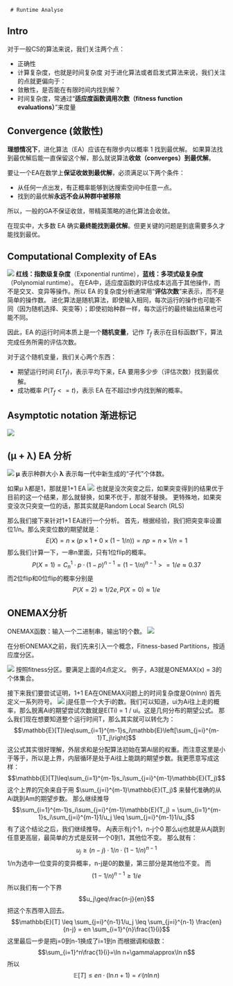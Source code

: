 	 # Runtime Analyse
## Intro
对于一般CS的算法来说，我们关注两个点：
- 正确性
- 计算复杂度，也就是时间复杂度
对于进化算法或者启发式算法来说，我们关注的点就更偏向于：
- 敛散性，是否能在有限时间内找到解？
- 时间复杂度，常通过“**适应度函数调用次数（fitness function evaluations）**”来度量

## Convergence (敛散性)
**理想情况下**，进化算法（EA）应该在有限步内以概率 1 找到最优解。
如果算法找到最优解后能一直保留这个解，那么就说算法**收敛（converges）到最优解**。

要让一个EA在数学上**保证收敛到最优解**，必须满足以下两个条件：
- 从任何一点出发，有正概率能够到达搜索空间中任意一点。
- 找到的最优解**永远不会从种群中被移除**

所以，一般的GA不保证收敛，带精英策略的进化算法会收敛。

在现实中，大多数 EA 确实**最终能找到最优解**。但更关键的问题是到底需要多久才能找到最优。

## Computational Complexity of EAs
![](assets/Pasted%20image%2020250401215501.webp)
**红线：指数级复杂度**（Exponential runtime），**蓝线：多项式级复杂度**（Polynomial runtime）。
在EA中，适应度函数的评估成本远高于其他操作，而不是交叉、变异等操作。所以 EA 的复杂度分析通常用“**评估次数**”来表示，而不是简单的操作数。
进化算法是随机算法，即使输入相同，每次运行的操作也可能不同（因为随机选择、突变等）；即使初始种群一样，每次运行的最终输出结果也可能不同。

因此，EA 的运行时间本质上是一个**随机变量**，记作 $T_f$
表示在目标函数f下，算法完成任务所需的评估次数。

对于这个随机变量，我们关心两个东西：
- 期望运行时间 $E(T_f)$，表示平均下来，EA 要用多少步（评估次数）找到最优解。
- 成功概率 $P(T_f <= t)$，表示 EA 在不超过t步内找到解的概率。

## Asymptotic notation 渐进标记
![](assets/Pasted%20image%2020250401220205.webp)
## (μ + λ) EA 分析
![](assets/Pasted%20image%2020250402160309.webp)
**μ** 表示种群大小
**λ** 表示每一代中新生成的“子代”个体数。

如果μ λ都是1，那就是1+1 EA
![](assets/Pasted%20image%2020250402160912.webp)
也就是没次突变之后，如果突变得到的结果优于目前的这一个结果，那么就替换，如果不优于，那就不替换。
更特殊地，如果突变没次只突变一位的话，那其实就是Random Local Search (RLS)

那么我们接下来针对1+1 EA进行一个分析。
首先，根据经验，我们把突变率设置位1/n。那么突变位数的期望就是：
$$
E(X) = n \times (p \times 1 + 0 \times (1-1/n)) = np = n \times 1/n = 1
$$
那么我们计算一下，一串n里面，只有1位flip的概率。
$$
P(X = 1) = C^{1}_{n} \cdot p \cdot (1-p)^{n-1} = (1 - 1/n)^{n-1} >= 1/e \approx 0.37
$$
而2位flip和0位flip的概率分别是
$$P(X=2) \approx 1/2e, P(X=0) \approx 1/e$$
## ONEMAX分析
ONEMAX函数：输入一个二进制串，输出1的个数。
![](assets/Pasted%20image%2020250402172828.webp)

在分析ONEMAX之前，我们先来引入一个概念，Fitness-based Partitions，按适应度分区。

![](assets/Pasted%20image%2020250402180455.webp)
按照fitness分区。要满足上面的4点定义。
例子，A3就是ONEMAX(x) = 3的个体集合。

接下来我们要尝试证明，1+1 EA在ONEMAX问题上的时间复杂度是O(nlnn)
首先定义一系列符号。
![](assets/Pasted%20image%2020250402181248.webp)
j是任意一个大于i的数。我们可以知道，ui为Ai往上走的概率，那么脱离Ai的期望尝试次数就是E(Ti) = 1 / ui。这是几何分布的期望公式。
那么我们现在想要知道整个运行时间T，那么其实就可以转化为：
$$\mathbb{E}[T]\leq\sum_{i=1}^{m-1}s_i\mathbb{E}\left[\sum_{j=i}^{m-1}T_j\right]$$
这公式其实很好理解，外层求和是分配算法初始在第Ai层的权重。而注意这里是小于等于，所以是上界，内层循环是处于Ai往上能跳的期望步数。我更愿意写成这样：
$$\mathbb{E}[T]\leq\sum_{i=1}^{m-1}s_i\sum_{j=i}^{m-1}\mathbb{E}(T_j)$$
这个上界的冗余来自于用 $\sum_{j=i}^{m-1}\mathbb{E}(T_j)$ 来替代准确的从Ai跳到Am的期望步数。
那么继续推导
$$\sum_{i=1}^{m-1}s_i\sum_{j=i}^{m-1}\mathbb{E}(T_j) = \sum_{i=1}^{m-1}s_i\sum_{j=i}^{m-1}1/u_j \leq \sum_{j=i}^{m-1}1/u_j$$
有了这个结论之后，我们继续推导。
Aj表示有j个1，n-j个0
那么uj也就是从Aj跳到任意更高层，最简单的方式是反转一个0到1，其他位不变。
那么就有：
$$u_j \geq (n-j) \cdot 1/n \cdot (1-1/n)^{n-1}$$
1/n为选中一位变异的变异概率，n-j是0的数量，第三部分是其他位不变。
而
$$(1-1/n)^{n-1} \geq 1/e$$
所以我们有一个下界
$$u_j\geq\frac{n-j}{en}$$
把这个东西带入回去。
$$\mathbb{E}[T] \leq \sum_{j=i}^{n-1}1/u_j \leq \sum_{j=i}^{n-1} \frac{en}{n-j} = en \sum_{i=1}^{n}\frac{1}{i}$$
这里最后一步是把j=0到n-1换成了i=1到n
而根据调和级数：
$$\sum_{i=1}^n\frac{1}{i}=\ln n+\gamma\approx\ln n$$
所以$$\mathbb{E}[T]\leq en\cdot(\ln n+1)=\mathcal{O}(n\ln n)$$